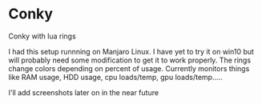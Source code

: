 # Conky
Conky with lua rings

I had this setup runnning on Manjaro Linux. I have yet to try it on win10 but will probably need some modification to get it to work properly. The rings change colors depending on percent of usage. Currently monitors things like RAM usage, HDD usage, cpu loads/temp, gpu loads/temp.....

I'll add screenshots later on in the near future
